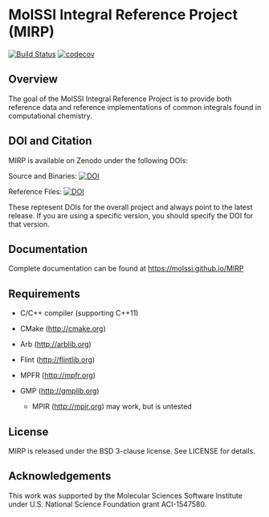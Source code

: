 MolSSI Integral Reference Project (MIRP)
========================================

[![Build Status](https://www.travis-ci.org/MolSSI/MIRP.svg?branch=master)](https://www.travis-ci.org/MolSSI/MIRP)
[![codecov](https://codecov.io/gh/MolSSI/MIRP/branch/master/graph/badge.svg)](https://codecov.io/gh/MolSSI/MIRP)


## Overview

The goal of the MolSSI Integral Reference Project is to provide both reference
data and reference implementations of common integrals found in computational
chemistry.

## DOI and Citation

MIRP is available on Zenodo under the following DOIs:

Source and Binaries: [![DOI](https://zenodo.org/badge/DOI/10.5281/zenodo.1063525.svg)](https://doi.org/10.5281/zenodo.1063525)

Reference Files: [![DOI](https://zenodo.org/badge/DOI/10.5281/zenodo.1043590.svg)](https://doi.org/10.5281/zenodo.1043590)

These represent DOIs for the overall project and always point to the latest release.
If you are using a specific version, you should specify the DOI for that version.

## Documentation

Complete documentation can be found at https://molssi.github.io/MIRP

## Requirements

* C/C++ compiler (supporting C++11)
* CMake (http://cmake.org)

* Arb (http://arblib.org)
* Flint (http://flintlib.org)
* MPFR (http://mpfr.org)
* GMP (http://gmplib.org)
  * MPIR (http://mpir.org) may work, but is untested


## License

MIRP is released under the BSD 3-clause license. See LICENSE for details.

## Acknowledgements

This work was supported by the Molecular Sciences Software Institute under U.S. National Science Foundation grant ACI-1547580.

